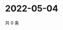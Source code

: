 # 2022-05-04

共 0 条

<!-- BEGIN WEIBO -->
<!-- 最后更新时间 Wed May 04 2022 16:20:59 GMT+0800 (China Standard Time) -->

<!-- END WEIBO -->
